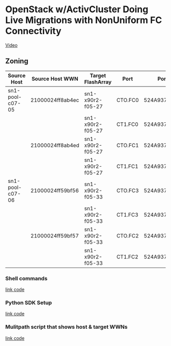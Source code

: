 # OpenStack w/ActivCluster Doing Live Migrations with NonUniform FC Connectivity

[Video](https://youtu.be/H5WL8P0OKVQ)


## Zoning
| Source Host        | Source Host WWN    | Target FlashArray   | Port  | Port WWN       |
|--------------------|--------------------|---------------------|-------|------------------|
| sn1-pool-c07-05    | 21000024ff8ab4ec   | sn1-x90r2-f05-27    | CTO.FC0 | 524A93732763AF00 |
|                    |                    | sn1-x90r2-f05-27    | CT1.FC0 | 524A93732763AF10 |
|                    | 21000024ff8ab4ed   | sn1-x90r2-f05-27    | CTO.FC1 | 524A93732763AF01 |
|                    |                    | sn1-x90r2-f05-27    | CT1.FC1 | 524A93732763AF11 |
| sn1-pool-c07-06    | 21000024ff59bf56   | sn1-x90r2-f05-33    | CTO.FC3 | 524A937C5A85A503 |
|                    |                    | sn1-x90r2-f05-33    | CT1.FC3 | 524A937C5A85A513 |
|                    | 21000024ff59bf57   | sn1-x90r2-f05-33    | CTO.FC2 | 524A937C5A85A502 |
|                    |                    | sn1-x90r2-f05-33    | CT1.FC2 | 524A937C5A85A512 |

### Shell commands

[link code](shellcmds.sh)

### Python SDK Setup

[link code](sdksetup.py)

### Mulitpath script that shows host & target WWNs

[link code](multipath.sh)

